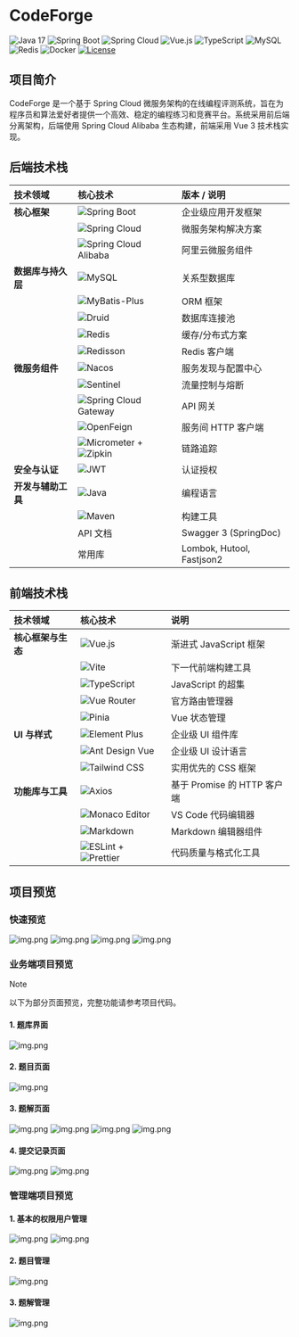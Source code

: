 # CodeForge

![Java 17](https://img.shields.io/badge/Java-17-007396?logo=java&logoColor=white)
![Spring Boot](https://img.shields.io/badge/Spring%20Boot-3.2.4-6DB33F?logo=springboot)
![Spring Cloud](https://img.shields.io/badge/Spring%20Cloud-2023.0.1-6DB33F?logo=spring)
![Vue.js](https://img.shields.io/badge/Vue.js-3.5.17-4FC08D?logo=vuedotjs&logoColor=white)
![TypeScript](https://img.shields.io/badge/TypeScript-5.8-3178C6?logo=typescript&logoColor=white)
![MySQL](https://img.shields.io/badge/MySQL-8.0-4479A1?logo=mysql&logoColor=white)
![Redis](https://img.shields.io/badge/Redis-7.0-DC382D?logo=redis&logoColor=white)
![Docker](https://img.shields.io/badge/Docker-20.10-2496ED?logo=docker&logoColor=white)
[![License](https://img.shields.io/badge/License-MIT-blue.svg)](https://opensource.org/licenses/MIT)

## 项目简介

CodeForge 是一个基于 Spring Cloud 微服务架构的在线编程评测系统，旨在为程序员和算法爱好者提供一个高效、稳定的编程练习和竞赛平台。系统采用前后端分离架构，后端使用 Spring Cloud Alibaba 生态构建，前端采用 Vue 3 技术栈实现。

## 后端技术栈

| 技术领域 | 核心技术 | 版本 / 说明 |
| :--- | :--- |:-------------------------------------------------|
| **核心框架** | ![Spring Boot](https://img.shields.io/badge/Spring%20Boot-3.2.4-6DB33F?logo=springboot) | 企业级应用开发框架 |
| | ![Spring Cloud](https://img.shields.io/badge/Spring%20Cloud-2023.0.1-6DB33F?logo=springcloud) | 微服务架构解决方案 |
| | ![Spring Cloud Alibaba](https://img.shields.io/badge/Spring%20Cloud%20Alibaba-2023.0.1.0-6DB33F) | 阿里云微服务组件 |
| **数据库与持久层** | ![MySQL](https://img.shields.io/badge/MySQL-8.0-4479A1?logo=mysql) | 关系型数据库 |
| | ![MyBatis-Plus](https://img.shields.io/badge/MyBatis--Plus-3.5.12-000000?logo=mybatis) | ORM 框架 |
| | ![Druid](https://img.shields.io/badge/Alibaba%20Druid-1.2.25-FF6D00?logo=alibabadotcom) | 数据库连接池 |
| | ![Redis](https://img.shields.io/badge/Redis-7.0-DC382D?logo=redis) | 缓存/分布式方案 |
| | ![Redisson](https://img.shields.io/badge/Redisson-3.17.6-FF0000) | Redis 客户端 |
| **微服务组件** | ![Nacos](https://img.shields.io/badge/Nacos-2.2.3-1E90FF?logo=alibabadotcom) | 服务发现与配置中心 |
| | ![Sentinel](https://img.shields.io/badge/Sentinel-1.8.6-1E90FF?logo=alibabadotcom) | 流量控制与熔断 |
| | ![Spring Cloud Gateway](https://img.shields.io/badge/Spring%20Cloud%20Gateway-4.0.6-6DB33F) | API 网关 |
| | ![OpenFeign](https://img.shields.io/badge/OpenFeign-4.0.3-6DB33F) | 服务间 HTTP 客户端 |
| | ![Micrometer](https://img.shields.io/badge/Micrometer-1.11.5-000000) + ![Zipkin](https://img.shields.io/badge/Zipkin-2.24.3-000000) | 链路追踪 |
| **安全与认证** | ![JWT](https://img.shields.io/badge/JWT-0.11.5-000000?logo=jsonwebtokens) | 认证授权 |
| **开发与辅助工具** | ![Java](https://img.shields.io/badge/Java-17-007396?logo=java) | 编程语言 |
| | ![Maven](https://img.shields.io/badge/Maven-3.9.5-C71A36?logo=apachemaven) | 构建工具 |
| | API 文档 | Swagger 3 (SpringDoc) |
| | 常用库 | Lombok, Hutool, Fastjson2 |

## 前端技术栈

| 技术领域 | 核心技术 | 说明 |
| :--- | :--- |:-------------------------------------------------|
| **核心框架与生态** | ![Vue.js](https://img.shields.io/badge/Vue.js-3.5.17-4FC08D?logo=vuedotjs) | 渐进式 JavaScript 框架 |
| | ![Vite](https://img.shields.io/badge/Vite-7.0.0-646CFF?logo=vite) | 下一代前端构建工具 |
| | ![TypeScript](https://img.shields.io/badge/TypeScript-5.8-3178C6?logo=typescript) | JavaScript 的超集 |
| | ![Vue Router](https://img.shields.io/badge/Vue%20Router-4.5.1-4FC08D?logo=vuedotjs) | 官方路由管理器 |
| | ![Pinia](https://img.shields.io/badge/Pinia-3.0.3-FFD43B?logo=pinia) | Vue 状态管理 |
| **UI 与样式** | ![Element Plus](https://img.shields.io/badge/Element%20Plus-2.10.4-409EFF?logo=element) | 企业级 UI 组件库 |
| | ![Ant Design Vue](https://img.shields.io/badge/Ant%20Design%20Vue-4.2.6-0170FE?logo=antdesign) | 企业级 UI 设计语言 |
| | ![Tailwind CSS](https://img.shields.io/badge/Tailwind%20CSS-3.4.14-38B2AC?logo=tailwindcss) | 实用优先的 CSS 框架 |
| **功能库与工具** | ![Axios](https://img.shields.io/badge/Axios-1.10.0-5A29E4?logo=axios) | 基于 Promise 的 HTTP 客户端 |
| | ![Monaco Editor](https://img.shields.io/badge/Monaco%20Editor-0.52.2-0078D7?logo=visualstudiocode) | VS Code 代码编辑器 |
| | ![Markdown](https://img.shields.io/badge/md--editor--v3-5.8.3-000000?logo=markdown) | Markdown 编辑器组件 |
| | ![ESLint](https://img.shields.io/badge/ESLint-8.56.0-4B32C3?logo=eslint) + ![Prettier](https://img.shields.io/badge/Prettier-3.2.4-F7B93E?logo=prettier) | 代码质量与格式化工具 |

## 项目预览

### 快速预览

![img.png](images/problem.png)
![img.png](images/home.png)
![img.png](images/self.png)
![img.png](images/admin.png)
### 业务端项目预览

> [!NOTE]
> 以下为部分页面预览，完整功能请参考项目代码。

#### 1. 题库界面
![img.png](images/题库界面.png)
#### 2. 题目页面
![img.png](images/题目页面.png)
#### 3. 题解页面
![img.png](images/题解页面.png)
![img.png](images/题解详细页面.png)
![img.png](images/评论系统.png)
![img.png](images/新增题解.png)
#### 4. 提交记录页面
![img.png](images/提交记录页面.png)
![img.png](images/提交详细.png)

### 管理端项目预览

#### 1. 基本的权限用户管理
![img.png](images/用户管理.png)
![img.png](images/角色管理.png)
#### 2. 题目管理
![img.png](images/题目管理.png)
#### 3. 题解管理
![img.png](images/题解管理.png)
